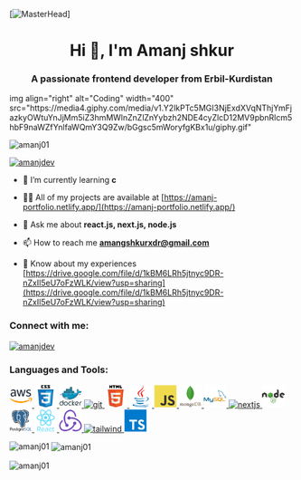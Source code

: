 [![MasterHead](https://camo.githubusercontent.com/777b3021b0aa890665c2eddb1c8fa5509bb82893db637134f9013de0831e6716/68747470733a2f2f7777772e6469676974616c736f6c7574696f6e73657276696365732e636f6d2f696d672f73657276696365732f776562253230646576656c6f706d656e742e676966)]
<h1 align="center">Hi 👋, I'm Amanj shkur</h1>
<h3 align="center">A passionate frontend developer from Erbil-Kurdistan</h3>
img align="right" alt="Coding" width="400" src="https://media4.giphy.com/media/v1.Y2lkPTc5MGI3NjExdXVqNThjYmFjazkyOWtuYnJjMm5iZ3hmMWlnZnZlZnYybzh2NDE4cyZlcD12MV9pbnRlcm5hbF9naWZfYnlfaWQmY3Q9Zw/bGgsc5mWoryfgKBx1u/giphy.gif"

<p align="left"> <img src="https://komarev.com/ghpvc/?username=amanj01&label=Profile%20views&color=0e75b6&style=flat" alt="amanj01" /> </p>

<p align="left"> <a href="https://twitter.com/amanjdev" target="blank"><img src="https://img.shields.io/twitter/follow/amanjdev?logo=twitter&style=for-the-badge" alt="amanjdev" /></a> </p>

- 🌱 I’m currently learning **c**

- 👨‍💻 All of my projects are available at [https://amanj-portfolio.netlify.app/](https://amanj-portfolio.netlify.app/)

- 💬 Ask me about **react.js, next.js, node.js**

- 📫 How to reach me **amangshkurxdr@gmail.com**

- 📄 Know about my experiences [https://drive.google.com/file/d/1kBM6LRh5jtnyc9DR-nZxIl5eU7oFzWLK/view?usp=sharing](https://drive.google.com/file/d/1kBM6LRh5jtnyc9DR-nZxIl5eU7oFzWLK/view?usp=sharing)

<h3 align="left">Connect with me:</h3>
<p align="left">
<a href="https://twitter.com/amanjdev" target="blank"><img align="center" src="https://raw.githubusercontent.com/rahuldkjain/github-profile-readme-generator/master/src/images/icons/Social/twitter.svg" alt="amanjdev" height="30" width="40" /></a>
</p>

<h3 align="left">Languages and Tools:</h3>
<p align="left"> <a href="https://aws.amazon.com" target="_blank" rel="noreferrer"> <img src="https://raw.githubusercontent.com/devicons/devicon/master/icons/amazonwebservices/amazonwebservices-original-wordmark.svg" alt="aws" width="40" height="40"/> </a> <a href="https://www.w3schools.com/css/" target="_blank" rel="noreferrer"> <img src="https://raw.githubusercontent.com/devicons/devicon/master/icons/css3/css3-original-wordmark.svg" alt="css3" width="40" height="40"/> </a> <a href="https://www.docker.com/" target="_blank" rel="noreferrer"> <img src="https://raw.githubusercontent.com/devicons/devicon/master/icons/docker/docker-original-wordmark.svg" alt="docker" width="40" height="40"/> </a> <a href="https://git-scm.com/" target="_blank" rel="noreferrer"> <img src="https://www.vectorlogo.zone/logos/git-scm/git-scm-icon.svg" alt="git" width="40" height="40"/> </a> <a href="https://www.w3.org/html/" target="_blank" rel="noreferrer"> <img src="https://raw.githubusercontent.com/devicons/devicon/master/icons/html5/html5-original-wordmark.svg" alt="html5" width="40" height="40"/> </a> <a href="https://www.java.com" target="_blank" rel="noreferrer"> <img src="https://raw.githubusercontent.com/devicons/devicon/master/icons/java/java-original.svg" alt="java" width="40" height="40"/> </a> <a href="https://developer.mozilla.org/en-US/docs/Web/JavaScript" target="_blank" rel="noreferrer"> <img src="https://raw.githubusercontent.com/devicons/devicon/master/icons/javascript/javascript-original.svg" alt="javascript" width="40" height="40"/> </a> <a href="https://www.mongodb.com/" target="_blank" rel="noreferrer"> <img src="https://raw.githubusercontent.com/devicons/devicon/master/icons/mongodb/mongodb-original-wordmark.svg" alt="mongodb" width="40" height="40"/> </a> <a href="https://www.mysql.com/" target="_blank" rel="noreferrer"> <img src="https://raw.githubusercontent.com/devicons/devicon/master/icons/mysql/mysql-original-wordmark.svg" alt="mysql" width="40" height="40"/> </a> <a href="https://nextjs.org/" target="_blank" rel="noreferrer"> <img src="https://cdn.worldvectorlogo.com/logos/nextjs-2.svg" alt="nextjs" width="40" height="40"/> </a> <a href="https://nodejs.org" target="_blank" rel="noreferrer"> <img src="https://raw.githubusercontent.com/devicons/devicon/master/icons/nodejs/nodejs-original-wordmark.svg" alt="nodejs" width="40" height="40"/> </a> <a href="https://www.postgresql.org" target="_blank" rel="noreferrer"> <img src="https://raw.githubusercontent.com/devicons/devicon/master/icons/postgresql/postgresql-original-wordmark.svg" alt="postgresql" width="40" height="40"/> </a> <a href="https://reactjs.org/" target="_blank" rel="noreferrer"> <img src="https://raw.githubusercontent.com/devicons/devicon/master/icons/react/react-original-wordmark.svg" alt="react" width="40" height="40"/> </a> <a href="https://redux.js.org" target="_blank" rel="noreferrer"> <img src="https://raw.githubusercontent.com/devicons/devicon/master/icons/redux/redux-original.svg" alt="redux" width="40" height="40"/> </a> <a href="https://tailwindcss.com/" target="_blank" rel="noreferrer"> <img src="https://www.vectorlogo.zone/logos/tailwindcss/tailwindcss-icon.svg" alt="tailwind" width="40" height="40"/> </a> <a href="https://www.typescriptlang.org/" target="_blank" rel="noreferrer"> <img src="https://raw.githubusercontent.com/devicons/devicon/master/icons/typescript/typescript-original.svg" alt="typescript" width="40" height="40"/> </a> </p>

<p><img align="left" src="https://github-readme-stats.vercel.app/api/top-langs?username=amanj01&show_icons=true&locale=en&layout=compact" alt="amanj01" /></p>

<p>&nbsp;<img align="center" src="https://github-readme-stats.vercel.app/api?username=amanj01&show_icons=true&locale=en" alt="amanj01" /></p>

<p><img align="center" src="https://github-readme-streak-stats.herokuapp.com/?user=amanj01&" alt="amanj01" /></p>
